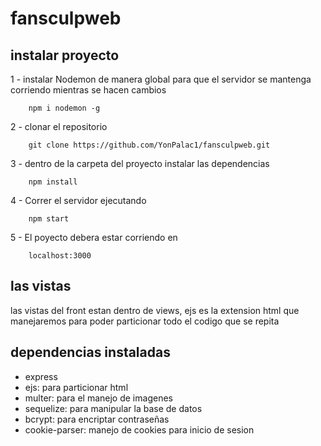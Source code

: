 # fansculpweb

## instalar proyecto
1 - instalar Nodemon de manera global para que el servidor se mantenga corriendo mientras se hacen cambios

        npm i nodemon -g

2 - clonar el repositorio

        git clone https://github.com/YonPalac1/fansculpweb.git

3 - dentro de la carpeta del proyecto instalar las dependencias

        npm install

4 - Correr el servidor ejecutando

        npm start

5 - El poyecto debera estar corriendo en 

        localhost:3000

## las vistas

las vistas del front estan dentro de views, ejs es la extension html que manejaremos para poder particionar todo el codigo que se repita

## dependencias instaladas

- express
- ejs: para particionar html
- multer: para el manejo de imagenes
- sequelize: para manipular la base de datos
- bcrypt: para encriptar contraseñas
- cookie-parser: manejo de cookies para inicio de sesion 